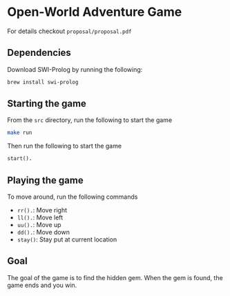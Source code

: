 # Open-World Adventure Game

For details checkout `proposal/proposal.pdf`

## Dependencies

Download SWI-Prolog by running the following:

```bash
brew install swi-prolog
```

## Starting the game

From the `src` directory, run the following to start the game

```bash
make run
```

Then run the following to start the game

```prolog
start().
```

## Playing the game

To move around, run the following commands

* `rr().`: Move right
* `ll().`: Move left
* `uu().`: Move up
* `dd().`: Move down
* `stay()`: Stay put at current location

## Goal

The goal of the game is to find the hidden gem. When the gem is found, the game ends and you win.
